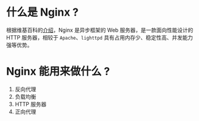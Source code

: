 # 什么是 Nginx ?

根据维基百科的[介绍](https://zh.wikipedia.org/wiki/Nginx)，Nginx 是异步框架的 Web 服务器，是一款面向性能设计的 HTTP 服务器，相较于 `Apache`、`lighttpd` 具有占用内存少、稳定性高、并发能力强等优势。 

# Nginx 能用来做什么 ?

1. 反向代理
2. 负载均衡
3. HTTP 服务器
4. 正向代理 